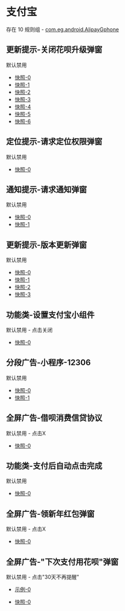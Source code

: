 # 支付宝

存在 10 规则组 - [com.eg.android.AlipayGphone](/src/apps/com.eg.android.AlipayGphone.ts)

## 更新提示-关闭花呗升级弹窗

默认禁用

- [快照-0](https://i.gkd.li/import/12737055)
- [快照-1](https://i.gkd.li/import/13183946)
- [快照-2](https://i.gkd.li/import/12826077)
- [快照-3](https://i.gkd.li/import/12915864)
- [快照-4](https://i.gkd.li/import/13631362)
- [快照-5](https://i.gkd.li/import/13857535)
- [快照-6](https://i.gkd.li/import/14001273)

## 定位提示-请求定位权限弹窗

默认禁用

- [快照-0](https://i.gkd.li/import/12792688)

## 通知提示-请求通知弹窗

默认禁用

- [快照-0](https://i.gkd.li/import/13194955)
- [快照-1](https://i.gkd.li/import/13669620)

## 更新提示-版本更新弹窗

默认禁用

- [快照-0](https://i.gkd.li/import/13327095)
- [快照-1](https://i.gkd.li/import/13490805)
- [快照-2](https://i.gkd.li/import/13580594)
- [快照-3](https://i.gkd.li/import/13490797)

## 功能类-设置支付宝小组件

默认禁用 - 点击关闭

- [快照-0](https://i.gkd.li/import/13327349)

## 分段广告-小程序-12306

默认禁用

- [快照-0](https://i.gkd.li/import/13763314)
- [快照-1](https://i.gkd.li/import/13763315)

## 全屏广告-借呗消费信贷协议

默认禁用 - 点击X

- [快照-0](https://i.gkd.li/import/13915022)

## 功能类-支付后自动点击完成

默认禁用

- [快照-0](https://i.gkd.li/import/14008852)

## 全屏广告-领新年红包弹窗

默认禁用 - 点击X

- [快照-0](https://i.gkd.li/import/14034152)

## 全屏广告-"下次支付用花呗"弹窗

默认禁用 - 点击"30天不再提醒"

- [示例-0](https://m.gkd.li/57941037/8daecaeb-35f0-4f3a-8d5a-a19098a992d5)

- [快照-0](https://i.gkd.li/import/14060628)
